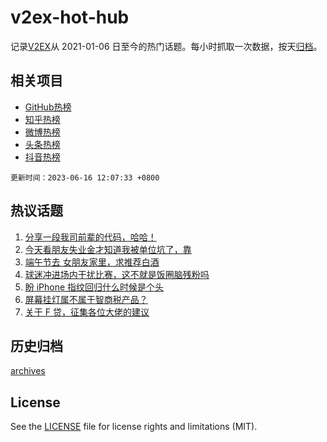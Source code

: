# v2ex-hot-hub

 记录[V2EX](https://www.v2ex.com/)从 2021-01-06 日至今的热门话题。每小时抓取一次数据，按天[归档](archives)。
 
 ## 相关项目

- [GitHub热榜](https://github.com/snaildev/github-hot-hub)
- [知乎热榜](https://github.com/snaildev/zhihu-hot-hub)
- [微博热榜](https://github.com/snaildev/weibo-hot-hub)
- [头条热榜](https://github.com/snaildev/toutiao-hot-hub)
- [抖音热榜](https://github.com/snaildev/douyin-hot-hub)


 `更新时间：2023-06-16 12:07:33 +0800`

## 热议话题

1. [分享一段我司前辈的代码，哈哈！](https://www.v2ex.com/t/949195)
1. [今天看朋友失业金才知道我被单位坑了，靠](https://www.v2ex.com/t/948935)
1. [端午节去 女朋友家里，求推荐白酒](https://www.v2ex.com/t/948983)
1. [球迷冲进场内干扰比赛，这不就是饭圈脑残粉吗](https://www.v2ex.com/t/949172)
1. [盼 iPhone 指纹回归什么时候是个头](https://www.v2ex.com/t/948990)
1. [屏幕挂灯属不属于智商税产品？](https://www.v2ex.com/t/949054)
1. [关于 F 贷，征集各位大佬的建议](https://www.v2ex.com/t/948948)

## 历史归档

[archives](archives)

## License

See the [LICENSE](LICENSE) file for license rights and limitations (MIT).
